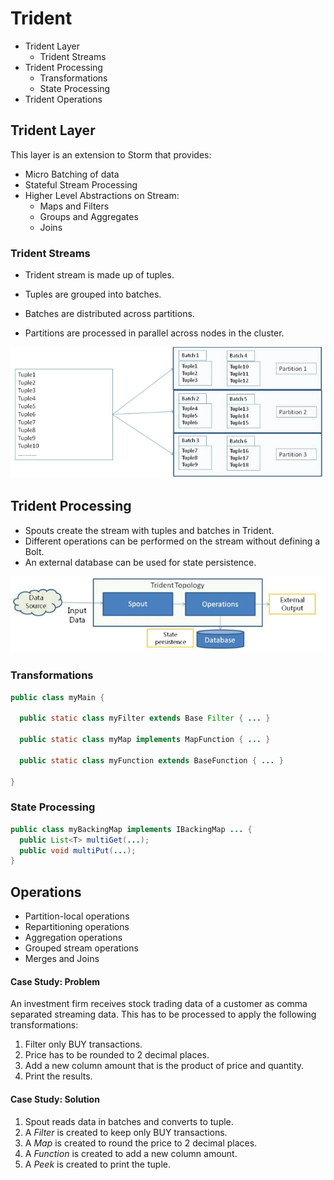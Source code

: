 # Trident

* Trident Layer
  * Trident Streams
* Trident Processing
  * Transformations
  * State Processing
* Trident Operations

## Trident Layer

This layer is an extension to Storm that provides:

* Micro Batching of data
* Stateful Stream Processing
* Higher Level Abstractions on Stream:
  * Maps and Filters
  * Groups and Aggregates
  * Joins

### Trident Streams

* Trident stream is made up of tuples.
 
* Tuples are grouped into batches.

* Batches are distributed across partitions.

* Partitions are processed in parallel across nodes in the cluster.

![](2021-06-13-22-35-20.png)

## Trident Processing

* Spouts create the stream with tuples and batches in Trident.
* Different operations can be performed on the stream without defining a Bolt.
* An external database can be used for state persistence.

![](2021-06-13-22-36-39.png)

### Transformations

```java
public class myMain {

  public static class myFilter extends Base Filter { ... }

  public static class myMap implements MapFunction { ... }
  
  public static class myFunction extends BaseFunction { ... }

}
```

### State Processing

```java
public class myBackingMap implements IBackingMap ... {
  public List<T> multiGet(...);
  public void multiPut(...);
}
```

## Operations

* Partition-local operations
* Repartitioning operations
* Aggregation operations
* Grouped stream operations
* Merges and Joins

#### Case Study: Problem

An investment firm receives stock trading data of a customer as comma separated streaming data. This has to be processed to apply the following transformations:

1. Filter only BUY transactions.
2. Price has to be rounded to 2 decimal places.
3. Add a new column amount that is the product of price and quantity.
4. Print the results.

#### Case Study: Solution

1. Spout reads data in batches and converts to tuple.
2. A *Filter* is created to keep only BUY transactions.
3. A *Map* is created to round the price to 2 decimal places.
4. A *Function* is created to add a new column amount.
5. A *Peek* is created to print the tuple.
